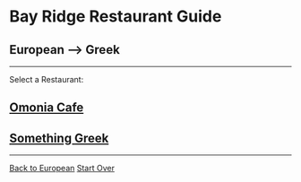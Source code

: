 # Bay Ridge Restaurant Guide
## European --> Greek
---
Select a Restaurant:
## [Omonia Cafe](https://omoniacafe.com/)
## [Something Greek](https://www.somethingreekonline.com/)
---
[Back to European](branch.md)
[Start Over](../home.md)
